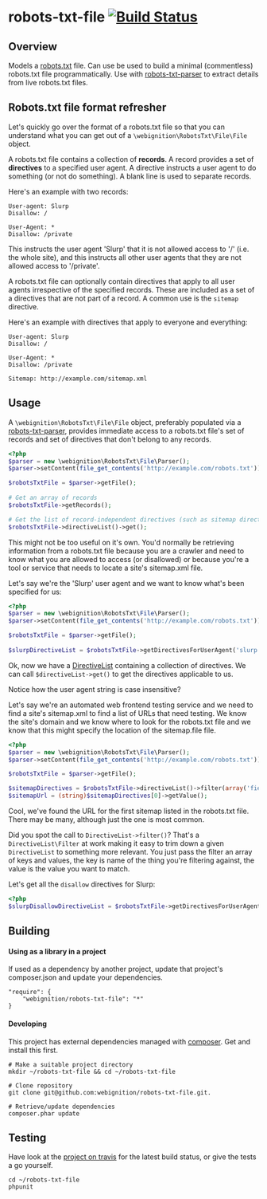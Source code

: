robots-txt-file [![Build Status](https://secure.travis-ci.org/webignition/robots-txt-file.png?branch=master)](http://travis-ci.org/webignition/robots-txt-file)
===============

Overview
---------
Models a [robots.txt][1] file. Can use be used to build a minimal (commentless)
robots.txt file programmatically. Use with [robots-txt-parser][2] to extract
details from live robots.txt files.

Robots.txt file format refresher
--------------------------------

Let's quickly go over the format of a robots.txt file so that you can understand what you can get out of a `\webignition\RobotsTxt\File\File` object.

A robots.txt file contains a collection of **records**. A record provides a set of **directives** to a specified user agent. A directive instructs a user agent to do something (or not do something). A blank line is used to separate records.

Here's an example with two records:

    User-agent: Slurp
    Disallow: /

    User-Agent: *
    Disallow: /private

This instructs the user agent 'Slurp' that it is not allowed access to '/' (i.e. the whole site), and this instructs all other user agents that they are not allowed access to '/private'.

A robots.txt file can optionally contain directives that apply to all user agents irrespective of the specified records. These are included as a set of a directives that are not part of a record. A common use is the `sitemap` directive.

Here's an example with directives that apply to everyone and everything:

    User-agent: Slurp
    Disallow: /

    User-Agent: *
    Disallow: /private

    Sitemap: http://example.com/sitemap.xml

Usage
-----

A `\webignition\RobotsTxt\File\File` object, preferably populated via a [robots-txt-parser][2], provides immediate access to a robots.txt file's set of records and set of directives that don't belong to any records.

```php
<?php
$parser = new \webignition\RobotsTxt\File\Parser();
$parser->setContent(file_get_contents('http://example.com/robots.txt'));

$robotsTxtFile = $parser->getFile();
 
# Get an array of records
$robotsTxtFile->getRecords();

# Get the list of record-independent directives (such as sitemap directives):
$robotsTxtFile->directiveList()->get();
```

This might not be too useful on it's own. You'd normally be retrieving information from a robots.txt file because
you are a crawler and need to know what you are allowed to access (or disallowed) or because you're a tool or
service that needs to locate a site's sitemap.xml file.

Let's say we're the 'Slurp' user agent and we want to know what's been specified for us:

```php
<?php
$parser = new \webignition\RobotsTxt\File\Parser();
$parser->setContent(file_get_contents('http://example.com/robots.txt'));

$robotsTxtFile = $parser->getFile();
 
$slurpDirectiveList = $robotsTxtFile->getDirectivesForUserAgent('slurp');
```

Ok, now we have a [DirectiveList](https://github.com/webignition/robots-txt-file/blob/master/src/webignition/RobotsTxt/DirectiveList/DirectiveList.php)
containing a collection of directives. We can call `$directiveList->get()` to get the directives applicable to us.

Notice how the user agent string is case insensitive?

Let's say we're an automated web frontend testing service and we need to find a site's sitemap.xml to find a list
of URLs that need testing. We know the site's domain and we know where to look for the robots.txt file and we know
that this might specify the location of the sitemap.file file.

```php
<?php
$parser = new \webignition\RobotsTxt\File\Parser();
$parser->setContent(file_get_contents('http://example.com/robots.txt'));

$robotsTxtFile = $parser->getFile();

$sitemapDirectives = $robotsTxtFile->directiveList()->filter(array('field' => 'sitemap'))->get();
$sitemapUrl = (string)$sitemapDirectives[0]->getValue();
```

Cool, we've found the URL for the first sitemap listed in the robots.txt file. There may be many, although just the one
is most common.

Did you spot the call to `DirectiveList->filter()`? That's a `DirectiveList\Filter` at work making it easy to trim down
a given `DirectiveList` to something more relevant.  You just pass the filter an array of keys and values, the key is
name of the thing you're filtering against, the value is the value you want to match.

Let's get all the `disallow` directives for Slurp:

```php
<?php
$slurpDisallowDirectiveList = $robotsTxtFile->getDirectivesForUserAgent('slurp')->filter(array('field' => 'disallow'))->get();
```

Building
--------

#### Using as a library in a project

If used as a dependency by another project, update that project's composer.json
and update your dependencies.

    "require": {
        "webignition/robots-txt-file": "*"      
    }

#### Developing

This project has external dependencies managed with [composer][3]. Get and install this first.

    # Make a suitable project directory
    mkdir ~/robots-txt-file && cd ~/robots-txt-file

    # Clone repository
    git clone git@github.com:webignition/robots-txt-file.git.

    # Retrieve/update dependencies
    composer.phar update

Testing
-------

Have look at the [project on travis][4] for the latest build status, or give the tests
a go yourself.

    cd ~/robots-txt-file
    phpunit


[1]: http://www.robotstxt.org/
[2]: https://github.com/webignition/robots-txt-parser
[3]: http://getcomposer.org
[4]: http://travis-ci.org/webignition/robots-txt-file/builds
